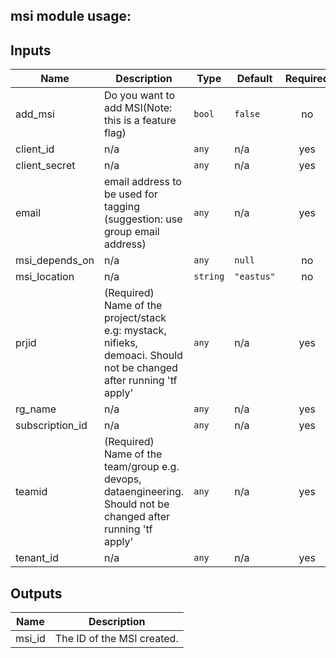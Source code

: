 ## msi module usage:

## Inputs

| Name | Description | Type | Default | Required |
|------|-------------|------|---------|:--------:|
| add\_msi | Do you want to add MSI(Note: this is a feature flag) | `bool` | `false` | no |
| client\_id | n/a | `any` | n/a | yes |
| client\_secret | n/a | `any` | n/a | yes |
| email | email address to be used for tagging (suggestion: use group email address) | `any` | n/a | yes |
| msi\_depends\_on | n/a | `any` | `null` | no |
| msi\_location | n/a | `string` | `"eastus"` | no |
| prjid | (Required) Name of the project/stack e.g: mystack, nifieks, demoaci. Should not be changed after running 'tf apply' | `any` | n/a | yes |
| rg\_name | n/a | `any` | n/a | yes |
| subscription\_id | n/a | `any` | n/a | yes |
| teamid | (Required) Name of the team/group e.g. devops, dataengineering. Should not be changed after running 'tf apply' | `any` | n/a | yes |
| tenant\_id | n/a | `any` | n/a | yes |

## Outputs

| Name | Description |
|------|-------------|
| msi\_id | The ID of the MSI created. |
